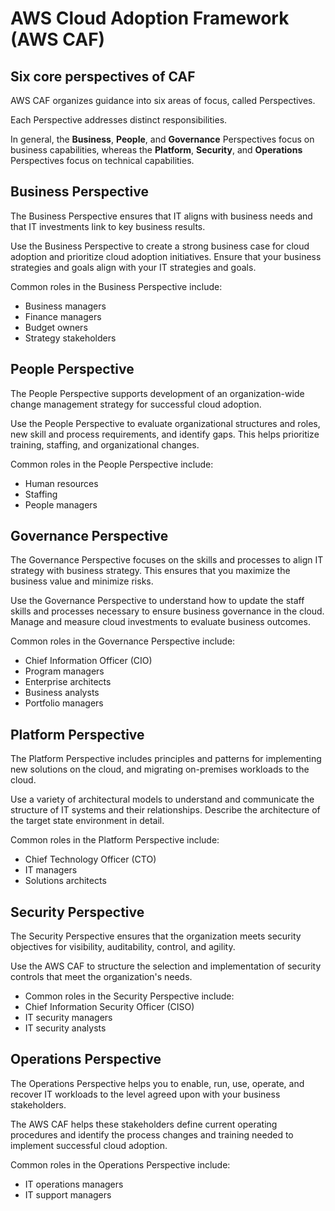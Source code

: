 # AWS Cloud Adoption Framework (AWS CAF)

## Six core perspectives of CAF

AWS CAF organizes guidance into six areas of focus, called Perspectives.

Each Perspective addresses distinct responsibilities.

In general, the **Business**, **People**, and **Governance** Perspectives focus on business capabilities, whereas the **Platform**, **Security**, and **Operations** Perspectives focus on technical capabilities.


## Business Perspective

The Business Perspective ensures that IT aligns with business needs and that IT investments link to key business results.

Use the Business Perspective to create a strong business case for cloud adoption and prioritize cloud adoption initiatives. Ensure that your business strategies and goals align with your IT strategies and goals.

Common roles in the Business Perspective include: 
- Business managers
- Finance managers
- Budget owners
- Strategy stakeholders


## People Perspective

The People Perspective supports development of an organization-wide change management strategy for successful cloud adoption.

Use the People Perspective to evaluate organizational structures and roles, new skill and process requirements, and identify gaps. This helps prioritize training, staffing, and organizational changes.

Common roles in the People Perspective include: 
- Human resources
- Staffing
- People managers


## Governance Perspective

The Governance Perspective focuses on the skills and processes to align IT strategy with business strategy. This ensures that you maximize the business value and minimize risks.

Use the Governance Perspective to understand how to update the staff skills and processes necessary to ensure business governance in the cloud. Manage and measure cloud investments to evaluate business outcomes.

Common roles in the Governance Perspective include: 

- Chief Information Officer (CIO)
- Program managers
- Enterprise architects
- Business analysts
- Portfolio managers


## Platform Perspective

The Platform Perspective includes principles and patterns for implementing new solutions on the cloud, and migrating on-premises workloads to the cloud.

Use a variety of architectural models to understand and communicate the structure of IT systems and their relationships. Describe the architecture of the target state environment in detail.

Common roles in the Platform Perspective include: 

- Chief Technology Officer (CTO)
- IT managers
- Solutions architects


## Security Perspective

The Security Perspective ensures that the organization meets security objectives for visibility, auditability, control, and agility. 

Use the AWS CAF to structure the selection and implementation of security controls that meet the organization's needs.

- Common roles in the Security Perspective include: 
- Chief Information Security Officer (CISO)
- IT security managers
- IT security analysts


## Operations Perspective

The Operations Perspective helps you to enable, run, use, operate, and recover IT workloads to the level agreed upon with your business stakeholders.

The AWS CAF helps these stakeholders define current operating procedures and identify the process changes and training needed to implement successful cloud adoption.

Common roles in the Operations Perspective include: 

- IT operations managers
- IT support managers